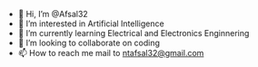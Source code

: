 - 👋 Hi, I’m @Afsal32
- 👀 I’m interested in Artificial Intelligence
- 🌱 I’m currently learning Electrical and Electronics Enginnering
- 💞️ I’m looking to collaborate on coding
- 📫 How to reach me mail to ntafsal32@gmail.com

<!---
Afsal32/Afsal32 is a ✨ special ✨ repository because its `README.md` (this file) appears on your GitHub profile.
You can click the Preview link to take a look at your changes.
--->

